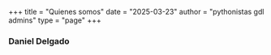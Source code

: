 +++
title = "Quienes somos"
date = "2025-03-23"
author = "pythonistas gdl admins"
type = "page"
+++

### Daniel Delgado



